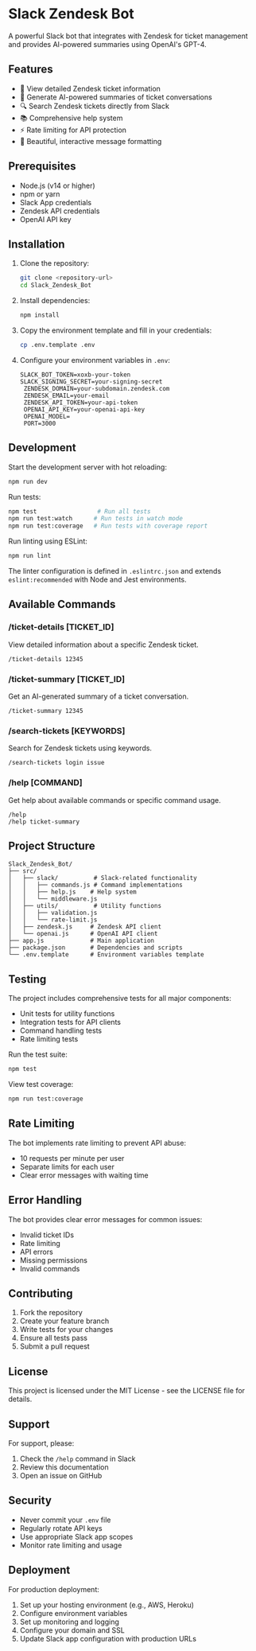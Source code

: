 # Slack Zendesk Bot

A powerful Slack bot that integrates with Zendesk for ticket management and provides AI-powered summaries using OpenAI's GPT-4.

## Features

- 🎫 View detailed Zendesk ticket information
- 🤖 Generate AI-powered summaries of ticket conversations
- 🔍 Search Zendesk tickets directly from Slack
- 📚 Comprehensive help system
- ⚡ Rate limiting for API protection
- 🎨 Beautiful, interactive message formatting

## Prerequisites

- Node.js (v14 or higher)
- npm or yarn
- Slack App credentials
- Zendesk API credentials
- OpenAI API key

## Installation

1. Clone the repository:
   ```bash
   git clone <repository-url>
   cd Slack_Zendesk_Bot
   ```

2. Install dependencies:
   ```bash
   npm install
   ```

3. Copy the environment template and fill in your credentials:
   ```bash
   cp .env.template .env
   ```

4. Configure your environment variables in `.env`:
   ```
   SLACK_BOT_TOKEN=xoxb-your-token
   SLACK_SIGNING_SECRET=your-signing-secret
    ZENDESK_DOMAIN=your-subdomain.zendesk.com
    ZENDESK_EMAIL=your-email
    ZENDESK_API_TOKEN=your-api-token
    OPENAI_API_KEY=your-openai-api-key
    OPENAI_MODEL=
    PORT=3000
    ```

## Development

Start the development server with hot reloading:
```bash
npm run dev
```

Run tests:
```bash
npm test                 # Run all tests
npm run test:watch      # Run tests in watch mode
npm run test:coverage   # Run tests with coverage report
```

Run linting using ESLint:
```bash
npm run lint
```
The linter configuration is defined in `.eslintrc.json` and extends
`eslint:recommended` with Node and Jest environments.

## Available Commands

### /ticket-details [TICKET_ID]
View detailed information about a specific Zendesk ticket.
```
/ticket-details 12345
```

### /ticket-summary [TICKET_ID]
Get an AI-generated summary of a ticket conversation.
```
/ticket-summary 12345
```

### /search-tickets [KEYWORDS]
Search for Zendesk tickets using keywords.
```
/search-tickets login issue
```

### /help [COMMAND]
Get help about available commands or specific command usage.
```
/help
/help ticket-summary
```

## Project Structure

```
Slack_Zendesk_Bot/
├── src/
│   ├── slack/          # Slack-related functionality
│   │   ├── commands.js # Command implementations
│   │   ├── help.js    # Help system
│   │   └── middleware.js
│   ├── utils/          # Utility functions
│   │   ├── validation.js
│   │   └── rate-limit.js
│   ├── zendesk.js     # Zendesk API client
│   └── openai.js      # OpenAI API client
├── app.js             # Main application
├── package.json       # Dependencies and scripts
└── .env.template      # Environment variables template
```

## Testing

The project includes comprehensive tests for all major components:

- Unit tests for utility functions
- Integration tests for API clients
- Command handling tests
- Rate limiting tests

Run the test suite:
```bash
npm test
```

View test coverage:
```bash
npm run test:coverage
```

## Rate Limiting

The bot implements rate limiting to prevent API abuse:
- 10 requests per minute per user
- Separate limits for each user
- Clear error messages with waiting time

## Error Handling

The bot provides clear error messages for common issues:
- Invalid ticket IDs
- Rate limiting
- API errors
- Missing permissions
- Invalid commands

## Contributing

1. Fork the repository
2. Create your feature branch
3. Write tests for your changes
4. Ensure all tests pass
5. Submit a pull request

## License

This project is licensed under the MIT License - see the LICENSE file for details.

## Support

For support, please:
1. Check the `/help` command in Slack
2. Review this documentation
3. Open an issue on GitHub

## Security

- Never commit your `.env` file
- Regularly rotate API keys
- Use appropriate Slack app scopes
- Monitor rate limiting and usage

## Deployment

For production deployment:
1. Set up your hosting environment (e.g., AWS, Heroku)
2. Configure environment variables
3. Set up monitoring and logging
4. Configure your domain and SSL
5. Update Slack app configuration with production URLs
